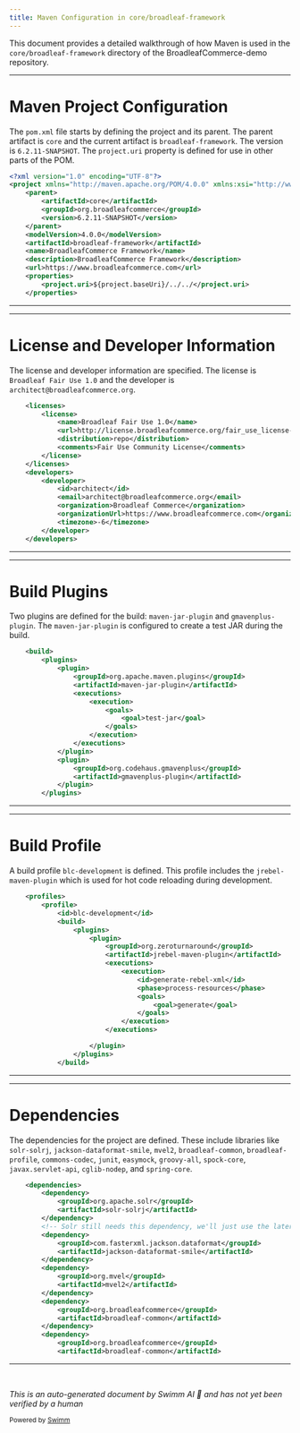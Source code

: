 ```yaml
---
title: Maven Configuration in core/broadleaf-framework
---
```

This document provides a detailed walkthrough of how Maven is used in the `core/broadleaf-framework` directory of the BroadleafCommerce-demo repository.

<SwmSnippet path="/core/broadleaf-framework/pom.xml" line="1">

---

# Maven Project Configuration

The `pom.xml` file starts by defining the project and its parent. The parent artifact is `core` and the current artifact is `broadleaf-framework`. The version is `6.2.11-SNAPSHOT`. The `project.uri` property is defined for use in other parts of the POM.

```xml
<?xml version="1.0" encoding="UTF-8"?>
<project xmlns="http://maven.apache.org/POM/4.0.0" xmlns:xsi="http://www.w3.org/2001/XMLSchema-instance" xsi:schemaLocation="http://maven.apache.org/POM/4.0.0 http://maven.apache.org/maven-v4_0_0.xsd">
    <parent>
        <artifactId>core</artifactId>
        <groupId>org.broadleafcommerce</groupId>
        <version>6.2.11-SNAPSHOT</version>
    </parent>
    <modelVersion>4.0.0</modelVersion>
    <artifactId>broadleaf-framework</artifactId>
    <name>BroadleafCommerce Framework</name>
    <description>BroadleafCommerce Framework</description>
    <url>https://www.broadleafcommerce.com</url>
    <properties>
        <project.uri>${project.baseUri}/../../</project.uri>
    </properties>
```

---

</SwmSnippet>

<SwmSnippet path="/core/broadleaf-framework/pom.xml" line="16">

---

# License and Developer Information

The license and developer information are specified. The license is `Broadleaf Fair Use 1.0` and the developer is `architect@broadleafcommerce.org`.

```xml
    <licenses>
        <license>
            <name>Broadleaf Fair Use 1.0</name>
            <url>http://license.broadleafcommerce.org/fair_use_license-1.0.txt</url>
            <distribution>repo</distribution>
            <comments>Fair Use Community License</comments>
        </license>
    </licenses>
    <developers>
        <developer>
            <id>architect</id>
            <email>architect@broadleafcommerce.org</email>
            <organization>Broadleaf Commerce</organization>
            <organizationUrl>https://www.broadleafcommerce.com</organizationUrl>
            <timezone>-6</timezone>
        </developer>
    </developers>
```

---

</SwmSnippet>

<SwmSnippet path="/core/broadleaf-framework/pom.xml" line="33">

---

# Build Plugins

Two plugins are defined for the build: `maven-jar-plugin` and `gmavenplus-plugin`. The `maven-jar-plugin` is configured to create a test JAR during the build.

```xml
    <build>
        <plugins>
            <plugin>
                <groupId>org.apache.maven.plugins</groupId>
                <artifactId>maven-jar-plugin</artifactId>
                <executions>
                    <execution>
                        <goals>
                            <goal>test-jar</goal>
                        </goals>
                    </execution>
                </executions>
            </plugin>
            <plugin>
                <groupId>org.codehaus.gmavenplus</groupId>
                <artifactId>gmavenplus-plugin</artifactId>
            </plugin>
        </plugins>
```

---

</SwmSnippet>

<SwmSnippet path="/core/broadleaf-framework/pom.xml" line="52">

---

# Build Profile

A build profile `blc-development` is defined. This profile includes the `jrebel-maven-plugin` which is used for hot code reloading during development.

```xml
    <profiles>
        <profile>
            <id>blc-development</id>
            <build>
                <plugins>
                    <plugin>
                        <groupId>org.zeroturnaround</groupId>
                        <artifactId>jrebel-maven-plugin</artifactId>
                        <executions>
                            <execution>
                                <id>generate-rebel-xml</id>
                                <phase>process-resources</phase>
                                <goals>
                                    <goal>generate</goal>
                                </goals>
                            </execution>
                        </executions>

                    </plugin>
                </plugins>
            </build>
```

---

</SwmSnippet>

<SwmSnippet path="/core/broadleaf-framework/pom.xml" line="75">

---

# Dependencies

The dependencies for the project are defined. These include libraries like `solr-solrj`, `jackson-dataformat-smile`, `mvel2`, `broadleaf-common`, `broadleaf-profile`, `commons-codec`, `junit`, `easymock`, `groovy-all`, `spock-core`, `javax.servlet-api`, `cglib-nodep`, and `spring-core`.

```xml
    <dependencies>
        <dependency>
            <groupId>org.apache.solr</groupId>
            <artifactId>solr-solrj</artifactId>
        </dependency>
        <!-- Solr still needs this dependency, we'll just use the later version -->
        <dependency>
            <groupId>com.fasterxml.jackson.dataformat</groupId>
            <artifactId>jackson-dataformat-smile</artifactId>
        </dependency>
        <dependency>
            <groupId>org.mvel</groupId>
            <artifactId>mvel2</artifactId>
        </dependency>
        <dependency>
            <groupId>org.broadleafcommerce</groupId>
            <artifactId>broadleaf-common</artifactId>
        </dependency>
        <dependency>
            <groupId>org.broadleafcommerce</groupId>
            <artifactId>broadleaf-common</artifactId>
```

---

</SwmSnippet>

&nbsp;

*This is an auto-generated document by Swimm AI 🌊 and has not yet been verified by a human*

<SwmMeta version="3.0.0" repo-id="Z2l0aHViJTNBJTNBQnJvYWRsZWFmQ29tbWVyY2UtZGVtbyUzQSUzQWdpbGFkbmF2b3Q=" repo-name="BroadleafCommerce-demo" doc-type="build-tool"><sup>Powered by [Swimm](/)</sup></SwmMeta>

